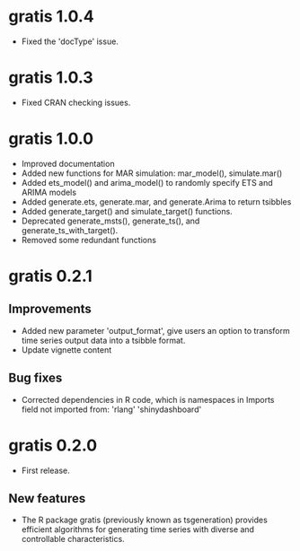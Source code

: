 # gratis 1.0.4

* Fixed the 'docType' issue.

# gratis 1.0.3

* Fixed CRAN checking issues.

# gratis 1.0.0

* Improved documentation
* Added new functions for MAR simulation: mar_model(), simulate.mar()
* Added ets_model() and arima_model() to randomly specify ETS and ARIMA models
* Added generate.ets, generate.mar, and generate.Arima to return tsibbles
* Added generate_target() and simulate_target() functions.
* Deprecated generate_msts(), generate_ts(), and generate_ts_with_target().
* Removed some redundant functions

# gratis 0.2.1

## Improvements

* Added new parameter 'output_format', give users an option to transform time series output data into a tsibble format.
* Update vignette content

## Bug fixes

* Corrected dependencies in R code, which is namespaces in Imports field not imported from: 'rlang' 'shinydashboard'

# gratis 0.2.0

* First release.

## New features

* The R package gratis (previously known as tsgeneration) provides efficient algorithms for generating time series with diverse and controllable characteristics.
